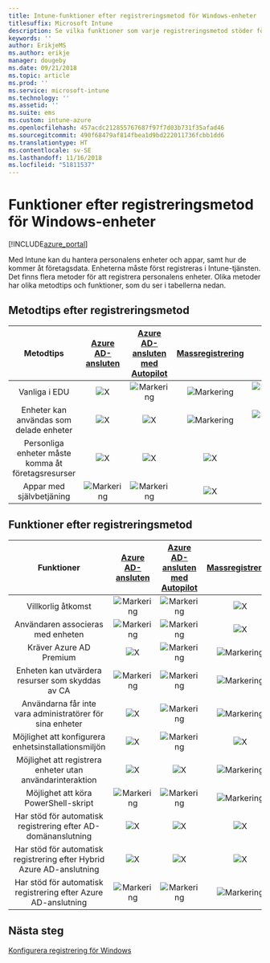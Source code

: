 ```yaml
---
title: Intune-funktioner efter registreringsmetod för Windows-enheter
titlesuffix: Microsoft Intune
description: Se vilka funktioner som varje registreringsmetod stöder för Windows-enheter.
keywords: ''
author: ErikjeMS
ms.author: erikje
manager: dougeby
ms.date: 09/21/2018
ms.topic: article
ms.prod: ''
ms.service: microsoft-intune
ms.technology: ''
ms.assetid: ''
ms.suite: ems
ms.custom: intune-azure
ms.openlocfilehash: 457acdc212855767687f97f7d03b731f35afad46
ms.sourcegitcommit: 490f68479af814fbea1d9bd222011736fcbb1dd6
ms.translationtype: HT
ms.contentlocale: sv-SE
ms.lasthandoff: 11/16/2018
ms.locfileid: "51811537"
---
```

# <a name="capabilities-by-enrollment-method-for-windows-devices"></a>Funktioner efter registreringsmetod för Windows-enheter
[!INCLUDE[azure_portal](./includes/azure_portal.md)]

Med Intune kan du hantera personalens enheter och appar, samt hur de kommer åt företagsdata. Enheterna måste först registreras i Intune-tjänsten. Det finns flera metoder för att registrera personalens enheter. Olika metoder har olika metodtips och funktioner, som du ser i tabellerna nedan.

## <a name="best-practices-by-enrollment-method"></a>Metodtips efter registreringsmetod
| **Metodtips** | **[Azure AD-ansluten](windows-enroll.md#enable-windows-10-automatic-enrollment)**|**[Azure AD-ansluten med Autopilot](enrollment-autopilot.md)** |**[Massregistrering](windows-bulk-enroll.md)**|**[DEM](device-enrollment-manager-enroll.md)** | **[BYOD](device-enrollment.md#bring-your-own-device)** | **[GPO](https://docs.microsoft.com/windows/client-management/mdm/enroll-a-windows-10-device-automatically-using-group-policy)** |
|:---:|:---:|:---:|:---:|:---:|:---:|:---:|
|Vanliga i EDU|![X](media/xmark.png)|![Markering](media/checkmark.png)|![Markering](media/checkmark.png)|![Markering](media/checkmark.png)|![X](media/xmark.png)|![X](media/xmark.png)|
|Enheter kan användas som delade enheter|![X](media/xmark.png)|![X](media/xmark.png)|![Markering](media/checkmark.png)|![Markering](media/checkmark.png)|![X](media/xmark.png)|![X](media/xmark.png)|
|Personliga enheter måste komma åt företagsresurser|![X](media/xmark.png)|![X](media/xmark.png)|![X](media/xmark.png)|![X](media/xmark.png)|![Markering](media/checkmark.png)|![X](media/xmark.png)|
|Appar med självbetjäning|![Markering](media/checkmark.png)|![Markering](media/checkmark.png)|![X](media/xmark.png)|![X](media/xmark.png)|![Markering](media/checkmark.png)|![Markering](media/checkmark.png)|

## <a name="capabilities-by-enrollment-method"></a>Funktioner efter registreringsmetod

| **Funktioner** | **[Azure AD-ansluten](windows-enroll.md#enable-windows-10-automatic-enrollment)**|**[Azure AD-ansluten med Autopilot](enrollment-autopilot.md)** |**[Massregistrering](windows-bulk-enroll.md)**|**[DEM](device-enrollment-manager-enroll.md)** | **[BYOD](device-enrollment.md#bring-your-own-device)** | **[GPO](https://docs.microsoft.com/windows/client-management/mdm/enroll-a-windows-10-device-automatically-using-group-policy)** |
|:---:|:---:|:---:|:---:|:---:|:---:|:---:|
|Villkorlig åtkomst                                      |![Markering](media/checkmark.png)|![Markering](media/checkmark.png)|![X](media/xmark.png)|![X](media/xmark.png)|![Markering](media/checkmark.png)|![Markering](media/checkmark.png)|
|Användaren associeras med enheten                    |![Markering](media/checkmark.png)|![Markering](media/checkmark.png)|![X](media/xmark.png)|![X](media/xmark.png)|![Markering](media/checkmark.png)|![Markering](media/checkmark.png)|
|Kräver Azure AD Premium                               |![X](media/xmark.png)|![Markering](media/checkmark.png)|![Markering](media/checkmark.png)|![X](media/xmark.png)|![X](media/xmark.png)|![Markering](media/checkmark.png)|
|Enheten kan utvärdera resurser som skyddas av CA             |![Markering](media/checkmark.png)|![Markering](media/checkmark.png)|![Markering](media/checkmark.png)|![X](media/xmark.png)|![Markering](media/checkmark.png)|![Markering](media/checkmark.png)|
|Användarna får inte vara administratörer för sina enheter               |![X](media/xmark.png)|![Markering](media/checkmark.png)|![Markering](media/checkmark.png)|![X](media/xmark.png)|![X](media/xmark.png)|![X](media/xmark.png)|
|Möjlighet att konfigurera enhetsinstallationsmiljön        |![X](media/xmark.png)|![Markering](media/checkmark.png)|![X](media/xmark.png)|![X](media/xmark.png)|![X](media/xmark.png)|![X](media/xmark.png)|
|Möjlighet att registrera enheter utan användarinteraktion      |![X](media/xmark.png)|![X](media/xmark.png)|![Markering](media/checkmark.png)|![Markering](media/checkmark.png)|![X](media/xmark.png)|![Markering](media/checkmark.png)|
|Möjlighet att köra PowerShell-skript                       |![Markering](media/checkmark.png)|![Markering](media/checkmark.png)|![Markering](media/checkmark.png)|![Markering](media/checkmark.png)|![X](media/xmark.png)|![X](media/xmark.png)| 
|Har stöd för automatisk registrering efter AD-domänanslutning      |![X](media/xmark.png)|![X](media/xmark.png)|![X](media/xmark.png)|![X](media/xmark.png)|![X](media/xmark.png)|![Markering](media/checkmark.png)|
|Har stöd för automatisk registrering efter Hybrid Azure AD-anslutning|![X](media/xmark.png)|![X](media/xmark.png)|![X](media/xmark.png)|![X](media/xmark.png)|![X](media/xmark.png)|![Markering](media/checkmark.png)|
|Har stöd för automatisk registrering efter Azure AD-anslutning       |![Markering](media/checkmark.png)|![Markering](media/checkmark.png)|![Markering](media/checkmark.png)|![Markering](media/checkmark.png)|![Markering](media/checkmark.png)|![X](media/xmark.png)|

## <a name="next-steps"></a>Nästa steg

[Konfigurera registrering för Windows](windows-enroll.md)

